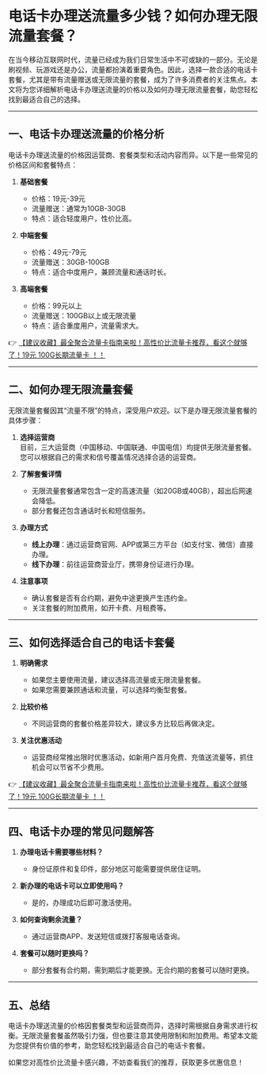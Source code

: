 # 电话卡办理送流量多少钱？如何办理无限流量套餐？

在当今移动互联网时代，流量已经成为我们日常生活中不可或缺的一部分。无论是刷视频、玩游戏还是办公，流量都扮演着重要角色。因此，选择一款合适的电话卡套餐，尤其是带有流量赠送或无限流量的套餐，成为了许多消费者的关注焦点。本文将为您详细解析电话卡办理送流量的价格以及如何办理无限流量套餐，助您轻松找到最适合自己的选择。

---

## 一、电话卡办理送流量的价格分析

电话卡办理送流量的价格因运营商、套餐类型和活动内容而异。以下是一些常见的价格区间和套餐特点：

1. **基础套餐**  
   - 价格：19元-39元  
   - 流量赠送：通常为10GB-30GB  
   - 特点：适合轻度用户，性价比高。

2. **中端套餐**  
   - 价格：49元-79元  
   - 流量赠送：30GB-100GB  
   - 特点：适合中度用户，兼顾流量和通话时长。

3. **高端套餐**  
   - 价格：99元以上  
   - 流量赠送：100GB以上或无限流量  
   - 特点：适合重度用户，流量需求大。

👉 [【建议收藏】最全聚合流量卡指南来啦！高性价比流量卡推荐，看这个就够了！19元 100G长期流量卡 ！！](https://bit.ly/Liuliangka)

---

## 二、如何办理无限流量套餐

无限流量套餐因其“流量不限”的特点，深受用户欢迎。以下是办理无限流量套餐的具体步骤：

1. **选择运营商**  
   目前，三大运营商（中国移动、中国联通、中国电信）均提供无限流量套餐。您可以根据自己的需求和信号覆盖情况选择合适的运营商。

2. **了解套餐详情**  
   - 无限流量套餐通常包含一定的高速流量（如20GB或40GB），超出后网速会降低。  
   - 部分套餐还包含通话时长和短信服务。

3. **办理方式**  
   - **线上办理**：通过运营商官网、APP或第三方平台（如支付宝、微信）直接办理。  
   - **线下办理**：前往运营商营业厅，携带身份证进行办理。

4. **注意事项**  
   - 确认套餐是否有合约期，避免中途更换产生违约金。  
   - 关注套餐的附加费用，如开卡费、月租费等。

---

## 三、如何选择适合自己的电话卡套餐

1. **明确需求**  
   - 如果您主要使用流量，建议选择高流量或无限流量套餐。  
   - 如果您需要兼顾通话和流量，可以选择均衡型套餐。

2. **比较价格**  
   - 不同运营商的套餐价格差异较大，建议多方比较后再做决定。

3. **关注优惠活动**  
   - 运营商经常推出限时优惠活动，如新用户首月免费、充值送流量等，抓住机会可以节省不少费用。

👉 [【建议收藏】最全聚合流量卡指南来啦！高性价比流量卡推荐，看这个就够了！19元 100G长期流量卡 ！！](https://bit.ly/Liuliangka)

---

## 四、电话卡办理的常见问题解答

1. **办理电话卡需要哪些材料？**  
   - 身份证原件和复印件，部分地区可能需要提供居住证明。

2. **新办理的电话卡可以立即使用吗？**  
   - 是的，办理成功后即可激活使用。

3. **如何查询剩余流量？**  
   - 通过运营商APP、发送短信或拨打客服电话查询。

4. **套餐可以随时更换吗？**  
   - 部分套餐有合约期，需到期后才能更换。无合约期的套餐可以随时更换。

---

## 五、总结

电话卡办理送流量的价格因套餐类型和运营商而异，选择时需根据自身需求进行权衡。无限流量套餐虽然吸引力强，但也要注意其使用限制和附加费用。希望本文能为您提供有价值的参考，助您轻松找到最适合自己的电话卡套餐。

如果您对高性价比流量卡感兴趣，不妨查看我们的推荐，获取更多优惠信息！